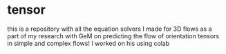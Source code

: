 # tensor

this is a repository with all the equation solvers I made for 3D flows as a part of my research with GeM on predicting the flow of orientation tensors in simple and complex flows! I worked on his using colab 

